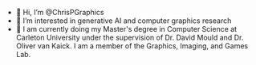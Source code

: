- 👋 Hi, I’m @ChrisPGraphics
- 👀 I’m interested in generative AI and computer graphics research
- 🌱 I am currently doing my Master's degree in Computer Science at Carleton University under the supervision of Dr. David Mould and Dr. Oliver van Kaick. I am a member of the Graphics, Imaging, and Games Lab.

